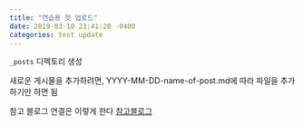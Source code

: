 ```yaml
---
title: "연습용 첫 업로드"
date: 2019-03-10 23:41:28 -0400
categories: test update
---
```

`_posts` 디렉토리 생성

새로운 게시물을 추가하려면, YYYY-MM-DD-name-of-post.md에 따라 파일을 추가하기만 하면 됨


참고 블로그 연결은 이렇게 한다 [참고블로그][naver-docs] 


[naver-docs]: https://naver.com/
